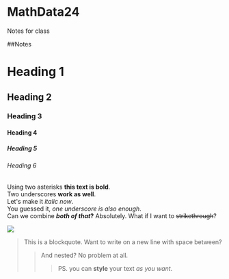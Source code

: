 # MathData24
Notes for class 

##Notes 

# Heading 1
## Heading 2
### Heading 3
#### Heading 4
##### Heading 5
###### Heading 6


Using two asterisks **this text is bold**.  
Two underscores __work as well__.  
Let's make it *italic now*.  
You guessed it, _one underscore is also enough_.  
Can we combine **_both of that_?** Absolutely.
What if I want to ~~strikethrough~~?



<img src="https://media.istockphoto.com/id/1195103941/photo/tropical-island.jpg?s=612x612&w=0&k=20&c=EXI86eYJj_nt1-tNY6k472N7ZdwoiqS58fG0w1K_oGg=">

> This is a blockquote.
> Want to write on a new line with space between?
>
> > And nested? No problem at all.
> >
> > > PS. you can **style** your text _as you want_.
